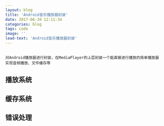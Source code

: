 ```yaml
---
layout: blog
title: 'Android音乐播放器封装'
date: 2017-06-20 12:11:34
categories: blog
tags: code
image: ''
lead-text: 'Android音乐播放器封装'
---
```


```

对Android播放器进行封装，在MediaPlayer的上层封装一个能直接进行播放的简单播放器
实现音频播放、文件缓存等

```



## 播放系统



## 缓存系统


## 错误处理




##




